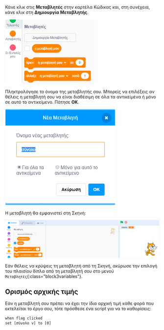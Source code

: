 Κάνε κλικ στις **Μεταβλητές** στην καρτέλα Κώδικας και, στη συνέχεια, κάνε κλικ στη **Δημιουργία Μεταβλητής**.

![Μπλοκ μεταβλητής](images/make-a-variable.png)

Πληκτρολόγησε το όνομα της μεταβλητής σου. Μπορείς να επιλέξεις αν θέλεις η μεταβλητή σου να είναι διαθέσιμη σε όλα τα αντικείμενα ή μόνο σε αυτό το αντικείμενο. Πάτησε **ΟΚ**.

![Δημιούργησε μεταβλητή](images/name-variable.png)

Η μεταβλητή θα εμφανιστεί στη Σκηνή:

![Μεταβλητή στη σκηνή](images/stage-total.png)

Εάν θέλεις να κρύψεις τη μεταβλητή από τη Σκηνή, ακύρωσε την επιλογή του πλαισίου δίπλα από τη μεταβλητή σου στο μενού `Μεταβλητές`{:class="block3variables"}.

## Ορισμός αρχικής τιμής

Εάν η μεταβλητή σου πρέπει να έχει την ίδια αρχική τιμή κάθε φορά που εκτελείται το έργο σου, τότε πρόσθεσε ένα script για να το καθορίσεις:

```blocks3
when flag clicked
set [σύνολο v] to [0]
```  
